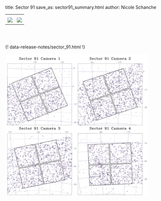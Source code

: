 title: Sector 91
save_as: sector91_summary.html
author: Nicole Schanche


<table>
  <tr>
    <th colspan="2" ></th>
  </tr>
  <tr>
    <td width="50%" style = "text-align: center;">
          <img class="img-responsive" style="max-width:100%;" src="images/sector-plots/tess_galactic_sector_091.png"> 
    </td>
    <td width="50%" style = "text-align: center;">
          <img class="img-responsive" style="max-width:100%;" src="images/sector-plots/tess_icrs_sector_091.png">
    </td>
  </tr>
</table>
<br></br>





{! data-release-notes/sector_91.html !}

<img class="img-responsive" style="max-width:90%;" src="images/sector-plots/sector-plots.091.jpeg">